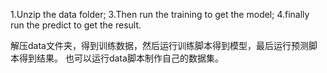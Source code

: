 1.Unzip the data folder;
3.Then run the training to get the model;
4.finally run the predict to get the result.

解压data文件夹，得到训练数据，然后运行训练脚本得到模型，最后运行预测脚本得到结果。
也可以运行data脚本制作自己的数据集。

